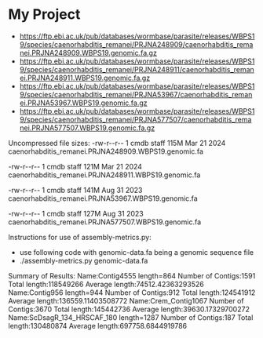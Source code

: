 # My Project

- https://ftp.ebi.ac.uk/pub/databases/wormbase/parasite/releases/WBPS19/species/caenorhabditis_remanei/PRJNA248909/caenorhabditis_remanei.PRJNA248909.WBPS19.genomic.fa.gz
- https://ftp.ebi.ac.uk/pub/databases/wormbase/parasite/releases/WBPS19/species/caenorhabditis_remanei/PRJNA248911/caenorhabditis_remanei.PRJNA248911.WBPS19.genomic.fa.gz
- https://ftp.ebi.ac.uk/pub/databases/wormbase/parasite/releases/WBPS19/species/caenorhabditis_remanei/PRJNA53967/caenorhabditis_remanei.PRJNA53967.WBPS19.genomic.fa.gz
- https://ftp.ebi.ac.uk/pub/databases/wormbase/parasite/releases/WBPS19/species/caenorhabditis_remanei/PRJNA577507/caenorhabditis_remanei.PRJNA577507.WBPS19.genomic.fa.gz

Uncompressed file sizes:
-rw-r--r--  1 cmdb  staff   115M Mar 21  2024 caenorhabditis_remanei.PRJNA248909.WBPS19.genomic.fa

-rw-r--r--  1 cmdb  staff   121M Mar 21  2024 caenorhabditis_remanei.PRJNA248911.WBPS19.genomic.fa

-rw-r--r--  1 cmdb  staff   141M Aug 31  2023 caenorhabditis_remanei.PRJNA53967.WBPS19.genomic.fa

-rw-r--r--  1 cmdb  staff   127M Aug 31  2023 caenorhabditis_remanei.PRJNA577507.WBPS19.genomic.fa

Instructions for use of assembly-metrics.py:
- use following code with genomic-data.fa being a genomic sequence file 
- ./assembly-metrics.py genomic-data.fa

Summary of Results:
Name:Contig4555 length=864	Number of Contigs:1591	Total length:118549266	Average length:74512.42363293526
Name:Contig956 length=944	Number of Contigs:912	Total length:124541912	Average length:136559.11403508772
Name:Crem_Contig1067	Number of Contigs:3670	Total length:145442736	Average length:39630.17329700272
Name:ScDsagR_134_HRSCAF_180 length=1287	Number of Contigs:187	Total length:130480874	Average length:697758.6844919786
